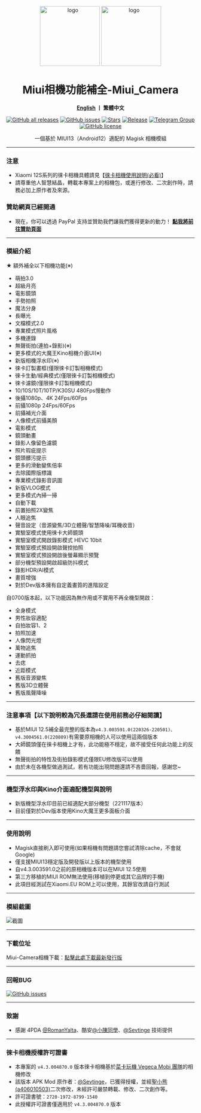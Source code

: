 <div align="center">
   <img width="160" src="https://i.imgur.com/wz2b85J.png" alt="logo">
   <img width="160" src="https://i.imgur.com/jm0M0rG.png" alt="logo">
   <h1>Miui相機功能補全-Miui_Camera</h1>
   <p>
       <b><a href="https://github.com/a406010503/Miui_Camera/blob/main/README_en.md">English</a>  丨 繁體中文</b>
   </p>
   <a href="https://github.com/a406010503/Miui_Camera/releases"><img alt="GitHub all releases" src="https://img.shields.io/github/downloads/a406010503/Miui_Camera/total?label=Downloads"></a>
   <a href="https://github.com/a406010503/Miui_Camera/issues"><img alt="GitHub issues" src="https://img.shields.io/github/issues/a406010503/Miui_Camera"></a>
   <a href="https://github.com/a406010503/Miui_Camera/"><img alt="Stars" src="https://img.shields.io/github/stars/a406010503/Miui_Camera?label=stars"></a>
   <a href="https://github.com/a406010503/Miui_Camera/releases/latest"><img alt="Release" src="https://img.shields.io/github/v/release/a406010503/Miui_Camera?label=release"></a>
   <a href="https://t.me/HolyBearHome"><img alt="Telegram Group" src="https://img.shields.io/badge/聖小熊の小屋-Telegram-blue.svg?logo=telegram"></a>
   <a href="https://github.com/a406010503/Miui_Camera/blob/main/LICENSE"><img alt="GitHub license" src="https://img.shields.io/github/license/a406010503/Miui_Camera"></a>
   <p>一個基於 MIUI13（Android12）適配的 Magisk 相機模組</p>
</div>

---
### 注意
- Xiaomi 12S系列的徠卡相機具體請見【[徠卡相機使用說明(必看)](https://github.com/a406010503/Miui_Camera/blob/main/Leica.md)】
- 請尊重他人智慧結晶，轉載本專案上的相機包，或進行修改、二次創作時，請務必加上原作者及來源。

### 贊助網頁已經開通
- 現在，你可以透過 PayPal 支持並贊助我們讓我們獲得更新的動力！
**[點我將前往贊助頁面](https://paypal.me/holybear0610)**

---
### 模組介紹
★ 額外補全以下相機功能(※)
- 萌拍3.0
- 超級月亮
- 電影鏡頭
- 手勢拍照
- 魔法分身
- 長曝光
- 文檔模式2.0
- 專業模式照片風格
- 多機連錄
- 無聲街拍(連拍+錄影)(※)
- 更多模式的大魔王Kino相機介面UI(※)
- 新版相機浮水印(※)
- 徠卡訂製畫框(僅限徠卡訂製相機模式)
- 徠卡生動/經典模式(僅限徠卡訂製相機模式)
- 徠卡濾鏡(僅限徠卡訂製相機模式)
- 10/10S/10T/10TP/K30SU 480Fps慢動作
- 後攝1080p、4K 24Fps/60Fps
- 前攝1080p 24Fps/60Fps
- 前攝補光介面
- 人像模式前攝美顏
- 電影模式
- 鏡頭動畫
- 錄影人像留色濾鏡
- 照片瑕疵提示
- 鏡頭髒污提示
- 更多的滑動變焦倍率
- 去除國際版標識
- 專業模式錄影音訊圖
- 新版VLOG模式
- 更多模式內掃一掃
- 自動下載
- 前置拍照2X變焦
- 人眼追焦
- 聲音設定（音源變焦/3D立體聲/智慧降噪/耳機收音）
- 實驗室模式使用徠卡大師鏡頭
- 實驗室模式開啟錄影模式 HEVC 10bit
- 實驗室模式預設開啟聲控拍照
- 實驗室模式預設開啟後螢幕顯示預覽
- 部分機型預設開啟超級防抖模式
- 錄影HDR/AI模式
- 畫質增強
- 對於Dev版本擁有自定義畫質的進階設定

自0700版本起，以下功能因為無作用或不實用不再全機型開啟：

- 全身模式
- 男性妝容適配
- 自拍妝容1、2
- 拍照加速
- 人像閃光燈
- 萬物追焦
- 運動抓拍
- 去痣
- 近距模式
- 舊版音源變焦
- 舊版3D立體聲
- 舊版風聲降噪

---

### 注意事項【以下說明較為冗長還請在使用前務必仔細閱讀】
- 基於MIUI 12.5補全最完整的版本為`v4.3.003591.0(220326-220501)、v4.3004561.0(220809)`有需要原相機的人可以使用這兩個版本
- 大師鏡頭僅在徠卡相機上才有，此功能極不穩定，故不接受任何此功能上的反饋
- 無聲街拍的特性及街拍錄影模式僅限EU修改版可以使用
- 由於未在各機型做過測試，若有功能出現問題還請不吝嗇回報，感謝您~

---

### 機型浮水印與Kino介面適配機型與說明
- 新版機型浮水印目前已經適配大部分機型（221117版本）
- 目前僅對於Dev版本使用Kino大魔王更多面板介面

---

### 使用說明
- Magisk直接刷入即可使用(如果相機有問題請您嘗試清除cache，不會就Google)
- 僅支援MIUI13穩定版及開發版以上版本的機型使用
- 自v4.3.003591.0之前的原相機版本可以在MIUI 12.5使用
- 第三方移植的MIUI ROM無法使用(移植到停更或其它品牌的手機)
- 此項目經測試在Xiaomi.EU ROM上可以使用，其餘官改請自行測試

---

### 模組截圖
![截圖](https://i.imgur.com/yx2fdcg.png)  

---

### 下載位址

Miui-Camera相機下載：[點擊此處下載最新發行版](https://github.com/a406010503/Miui_Camera/releases)  

---

### 回報BUG

  <a href="https://github.com/a406010503/Miui_Camera/issues"><img alt="GitHub issues" src="https://img.shields.io/github/issues/a406010503/Miui_Camera"></a>

---

### 致謝
- 感謝 4PDA [@RomanYalta](https://4pda.to/forum/index.php?showuser=513933)、酷安[@小陳同學](http://www.coolapk.com/u/1388927)、[@Sevtinge](https://github.com/Sevtinge) 技術提供

---

### 徠卡相機授權許可證書
- 本專案的 `v4.3.004870.0` 版本徠卡相機基於[菜卡玩機 Vegeca Mobi 團隊](http://sevtinge.wecrane.club/miuicam_mod/4870.html)的相機修改
- 該版本 APK Mod 原作者：[@Sevtinge](https://github.com/Sevtinge)，已獲得授權，並經[聖小熊 (a406010503)](https://github.com/a406010503)二次修改，未經許可嚴禁轉載、修改、二次創作等。
- 許可證書號：`2720-1972-8799-1540`
- 此授權許可證書僅適用於 `v4.3.004870.0` 版本
